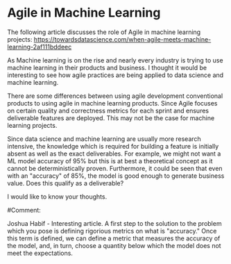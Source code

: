 # Agile in Machine Learning

The following article discusses the role of Agile in machine learning projects: https://towardsdatascience.com/when-agile-meets-machine-learning-2af111bddeec

As Machine learning is on the rise and nearly every industry is trying to use machine learning in their products and business. I thought it would be interesting to see how agile practices are being applied to data science and machine learning.

There are some differences between using agile development conventional products to using agile in machine learning products. Since Agile focuses on certain quality and correctness metrics for each sprint and ensures deliverable features are deployed. This may not be the case for machine learning projects.

Since data science and machine learning are usually more research intensive, the knowledge which is required for building a feature is initially absent as well as the exact deliverables. For example, we might not want a ML model accuracy of 95% but this is at best a theoretical concept as it cannot be deterministically proven. Furthermore, it could be seen that even with an "accuracy" of 85%, the model is good enough to generate business value. Does this qualify as a deliverable?

I would like to know your thoughts.


#Comment:

Joshua Habif - Interesting article. A first step to the solution to the problem which you pose is defining rigorious metrics on what is "accuracy." Once this term is defined, we can define a metric that measures the accuracy of the model, and, in turn, choose a quantity below which the model does not meet the expectations.   